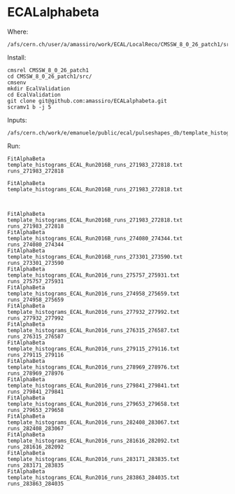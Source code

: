 # ECALalphabeta


Where:

    /afs/cern.ch/user/a/amassiro/work/ECAL/LocalReco/CMSSW_8_0_26_patch1/src/EcalValidation/ECALalphabeta
    
    
Install:

    cmsrel CMSSW_8_0_26_patch1
    cd CMSSW_8_0_26_patch1/src/
    cmsenv
    mkdir EcalValidation
    cd EcalValidation
    git clone git@github.com:amassiro/ECALalphabeta.git
    scramv1 b -j 5
    
    
Inputs:

    /afs/cern.ch/work/e/emanuele/public/ecal/pulseshapes_db/template_histograms_ECAL_Run2016*
    
    
Run:

    FitAlphaBeta     template_histograms_ECAL_Run2016B_runs_271983_272818.txt        runs_271983_272818

    FitAlphaBeta     template_histograms_ECAL_Run2016B_runs_271983_272818.txt       


    
    FitAlphaBeta      template_histograms_ECAL_Run2016B_runs_271983_272818.txt         runs_271983_272818
    FitAlphaBeta      template_histograms_ECAL_Run2016B_runs_274080_274344.txt         runs_274080_274344
    FitAlphaBeta      template_histograms_ECAL_Run2016B_runs_273301_273590.txt         runs_273301_273590
    FitAlphaBeta      template_histograms_ECAL_Run2016_runs_275757_275931.txt          runs_275757_275931
    FitAlphaBeta      template_histograms_ECAL_Run2016_runs_274958_275659.txt          runs_274958_275659
    FitAlphaBeta      template_histograms_ECAL_Run2016_runs_277932_277992.txt          runs_277932_277992
    FitAlphaBeta      template_histograms_ECAL_Run2016_runs_276315_276587.txt          runs_276315_276587
    FitAlphaBeta      template_histograms_ECAL_Run2016_runs_279115_279116.txt          runs_279115_279116
    FitAlphaBeta      template_histograms_ECAL_Run2016_runs_278969_278976.txt          runs_278969_278976
    FitAlphaBeta      template_histograms_ECAL_Run2016_runs_279841_279841.txt          runs_279841_279841
    FitAlphaBeta      template_histograms_ECAL_Run2016_runs_279653_279658.txt          runs_279653_279658
    FitAlphaBeta      template_histograms_ECAL_Run2016_runs_282408_283067.txt          runs_282408_283067
    FitAlphaBeta      template_histograms_ECAL_Run2016_runs_281616_282092.txt          runs_281616_282092
    FitAlphaBeta      template_histograms_ECAL_Run2016_runs_283171_283835.txt          runs_283171_283835
    FitAlphaBeta      template_histograms_ECAL_Run2016_runs_283863_284035.txt          runs_283863_284035
